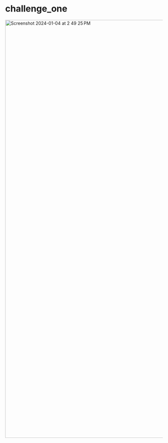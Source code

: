 # challenge_one

<img width="1336" alt="Screenshot 2024-01-04 at 2 49 25 PM" src="https://github.com/iradtaufique/challenge1_Flutter/assets/45198289/8e3ac067-db41-4498-8349-2fac04b62ac8">
